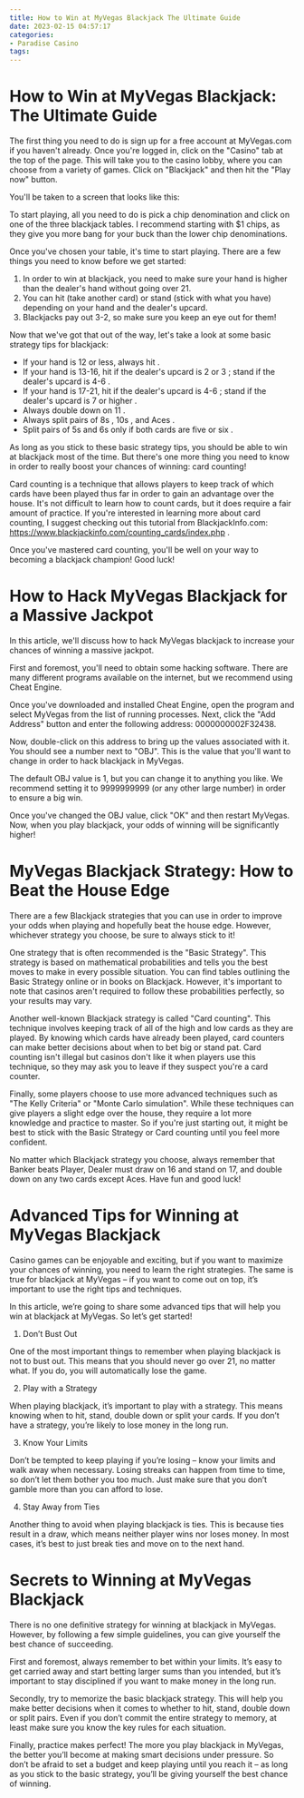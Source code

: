 ```yaml
---
title: How to Win at MyVegas Blackjack The Ultimate Guide 
date: 2023-02-15 04:57:17
categories:
- Paradise Casino
tags:
---
```



#  How to Win at MyVegas Blackjack: The Ultimate Guide 

The first thing you need to do is sign up for a free account at MyVegas.com if you haven't already. Once you're logged in, click on the "Casino" tab at the top of the page. This will take you to the casino lobby, where you can choose from a variety of games. Click on "Blackjack" and then hit the "Play now" button.

You'll be taken to a screen that looks like this:

To start playing, all you need to do is pick a chip denomination and click on one of the three blackjack tables. I recommend starting with $1 chips, as they give you more bang for your buck than the lower chip denominations.

Once you've chosen your table, it's time to start playing. There are a few things you need to know before we get started: 

1) In order to win at blackjack, you need to make sure your hand is higher than the dealer's hand without going over 21. 
2) You can hit (take another card) or stand (stick with what you have) depending on your hand and the dealer's upcard. 
3) Blackjacks pay out 3-2, so make sure you keep an eye out for them! 

Now that we've got that out of the way, let's take a look at some basic strategy tips for blackjack: 

- If your hand is 12 or less, always hit .
- If your hand is 13-16, hit if the dealer's upcard is 2 or 3 ; stand if the dealer's upcard is 4-6 .
- If your hand is 17-21, hit if the dealer's upcard is 4-6 ; stand if the dealer's upcard is 7 or higher . 
- Always double down on 11 . 
- Always split pairs of 8s , 10s , and Aces . 
- Split pairs of 5s and 6s only if both cards are five or six . 

As long as you stick to these basic strategy tips, you should be able to win at blackjack most of the time. But there's one more thing you need to know in order to really boost your chances of winning: card counting! 

Card counting is a technique that allows players to keep track of which cards have been played thus far in order to gain an advantage over the house. It's not difficult to learn how to count cards, but it does require a fair amount of practice. If you're interested in learning more about card counting, I suggest checking out this tutorial from BlackjackInfo.com: https://www.blackjackinfo.com/counting_cards/index.php .

Once you've mastered card counting, you'll be well on your way to becoming a blackjack champion! Good luck!

#  How to Hack MyVegas Blackjack for a Massive Jackpot 

In this article, we'll discuss how to hack MyVegas blackjack to increase your chances of winning a massive jackpot.

First and foremost, you'll need to obtain some hacking software. There are many different programs available on the internet, but we recommend using Cheat Engine.

Once you've downloaded and installed Cheat Engine, open the program and select MyVegas from the list of running processes. Next, click the "Add Address" button and enter the following address: 0000000002F32438.

Now, double-click on this address to bring up the values associated with it. You should see a number next to "OBJ". This is the value that you'll want to change in order to hack blackjack in MyVegas.

The default OBJ value is 1, but you can change it to anything you like. We recommend setting it to 9999999999 (or any other large number) in order to ensure a big win.

Once you've changed the OBJ value, click "OK" and then restart MyVegas. Now, when you play blackjack, your odds of winning will be significantly higher!

#  MyVegas Blackjack Strategy: How to Beat the House Edge 

There are a few Blackjack strategies that you can use in order to improve your odds when playing and hopefully beat the house edge. However, whichever strategy you choose, be sure to always stick to it!

One strategy that is often recommended is the "Basic Strategy". This strategy is based on mathematical probabilities and tells you the best moves to make in every possible situation. You can find tables outlining the Basic Strategy online or in books on Blackjack. However, it's important to note that casinos aren't required to follow these probabilities perfectly, so your results may vary.

Another well-known Blackjack strategy is called "Card counting". This technique involves keeping track of all of the high and low cards as they are played. By knowing which cards have already been played, card counters can make better decisions about when to bet big or stand pat. Card counting isn't illegal but casinos don't like it when players use this technique, so they may ask you to leave if they suspect you're a card counter.

Finally, some players choose to use more advanced techniques such as "The Kelly Criteria" or "Monte Carlo simulation". While these techniques can give players a slight edge over the house, they require a lot more knowledge and practice to master. So if you're just starting out, it might be best to stick with the Basic Strategy or Card counting until you feel more confident.

No matter which Blackjack strategy you choose, always remember that Banker beats Player, Dealer must draw on 16 and stand on 17, and double down on any two cards except Aces. Have fun and good luck!

#  Advanced Tips for Winning at MyVegas Blackjack 

Casino games can be enjoyable and exciting, but if you want to maximize your chances of winning, you need to learn the right strategies. The same is true for blackjack at MyVegas – if you want to come out on top, it’s important to use the right tips and techniques.

In this article, we’re going to share some advanced tips that will help you win at blackjack at MyVegas. So let’s get started!

1. Don’t Bust Out

One of the most important things to remember when playing blackjack is not to bust out. This means that you should never go over 21, no matter what. If you do, you will automatically lose the game.

2. Play with a Strategy

When playing blackjack, it’s important to play with a strategy. This means knowing when to hit, stand, double down or split your cards. If you don’t have a strategy, you’re likely to lose money in the long run.

3. Know Your Limits

Don’t be tempted to keep playing if you’re losing – know your limits and walk away when necessary. Losing streaks can happen from time to time, so don’t let them bother you too much. Just make sure that you don’t gamble more than you can afford to lose.

4. Stay Away from Ties

Another thing to avoid when playing blackjack is ties. This is because ties result in a draw, which means neither player wins nor loses money. In most cases, it’s best to just break ties and move on to the next hand.

#  Secrets to Winning at MyVegas Blackjack

There is no one definitive strategy for winning at blackjack in MyVegas. However, by following a few simple guidelines, you can give yourself the best chance of succeeding.

First and foremost, always remember to bet within your limits. It’s easy to get carried away and start betting larger sums than you intended, but it’s important to stay disciplined if you want to make money in the long run.

Secondly, try to memorize the basic blackjack strategy. This will help you make better decisions when it comes to whether to hit, stand, double down or split pairs. Even if you don’t commit the entire strategy to memory, at least make sure you know the key rules for each situation.

Finally, practice makes perfect! The more you play blackjack in MyVegas, the better you’ll become at making smart decisions under pressure. So don’t be afraid to set a budget and keep playing until you reach it – as long as you stick to the basic strategy, you’ll be giving yourself the best chance of winning.